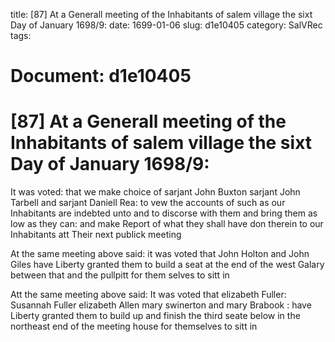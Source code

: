 title: [87] At a Generall meeting of the Inhabitants of salem village the sixt Day of January 1698/9:
date: 1699-01-06
slug: d1e10405
category: SalVRec
tags: 




# Document: d1e10405


# [87] At a Generall meeting of the Inhabitants of salem village the sixt Day of January 1698/9: 

It was voted: that we make choice of sarjant John Buxton sarjant John Tarbell and sarjant Daniell Rea: to vew the accounts of such as our Inhabitants are indebted unto and to discorse with them and bring them as low as they can: and make Report of what they shall have don therein to our Inhabitants att Their next publick meeting

At the same meeting above said: it was voted that John Holton and John Giles have Liberty granted them to build a seat at the end of the west Galary between that and the pullpitt for them selves to sitt in

Att the same meeting above said: It was voted that elizabeth Fuller: Susannah Fuller elizabeth Allen mary swinerton and mary Brabook : have Liberty granted them to build up and finish the third seate below in the northeast end of the meeting house for themselves to sitt in
